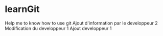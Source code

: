 # learnGit
Help me to know how to use git
Ajout d'information par le developpeur 2
Modification du developpeur 1
Ajout developpeur 1